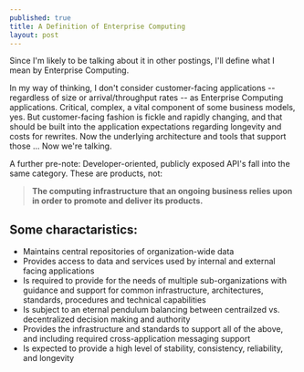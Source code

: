 ```yaml
---
published: true
title: A Definition of Enterprise Computing
layout: post
---
```

Since I'm likely to be talking about it in other postings, I'll define what I mean by Enterprise Computing.

In my way of thinking, I don't consider customer-facing applications -- regardless of size or arrival/throughput rates -- as Enterprise Computing applications.  Critical, complex, a vital component of some business models, yes.  But customer-facing fashion is fickle and rapidly changing, and that should be built into the application expectations regarding longevity and costs for rewrites.  Now the underlying architecture and tools that support those ... Now we're talking.  

A further pre-note:  Developer-oriented, publicly exposed API's fall into the same category.  These are products, not: 

>  **The computing infrastructure that an ongoing business relies upon in order to promote and deliver its products.**

## Some charactaristics:
* Maintains central repositories of organization-wide data
* Provides access to data and services used by internal and external facing applications
* Is required to provide for the needs of multiple sub-organizations with guidance and support for common infrastructure, architectures, standards, procedures and technical capabilities
* Is subject to an eternal pendulum balancing between centrailzed vs. decentralized decision making and authority
* Provides the infrastructure and standards to support all of the above, and including required cross-application messaging support
* Is expected to provide a high level of stability, consistency, reliability, and longevity